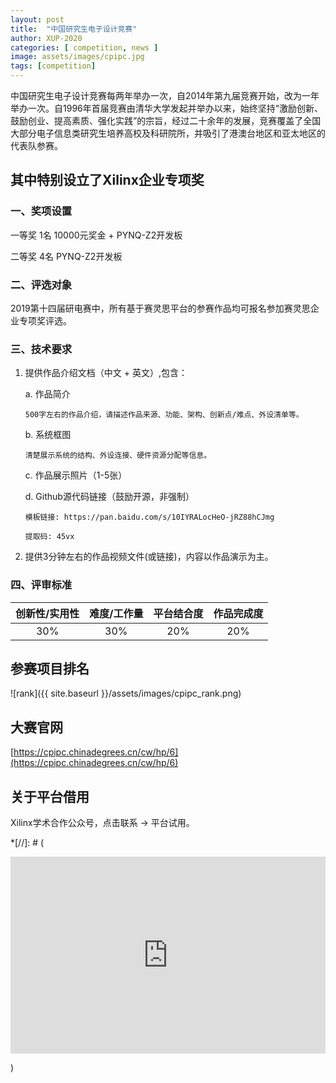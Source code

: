 ```yaml
---
layout: post
title:  "中国研究生电子设计竞赛"
author: XUP-2020
categories: [ competition, news ]
image: assets/images/cpipc.jpg
tags: [competition]
---
```

中国研究生电子设计竞赛每两年举办一次，自2014年第九届竞赛开始，改为一年举办一次。自1996年首届竞赛由清华大学发起并举办以来，始终坚持“激励创新、鼓励创业、提高素质、强化实践”的宗旨，经过二十余年的发展，竞赛覆盖了全国大部分电子信息类研究生培养高校及科研院所，并吸引了港澳台地区和亚太地区的代表队参赛。


## 其中特别设立了Xilinx企业专项奖

### 一、奖项设置

一等奖    1名  10000元奖金 + PYNQ-Z2开发板

二等奖    4名  PYNQ-Z2开发板  

### 二、评选对象

2019第十四届研电赛中，所有基于赛灵思平台的参赛作品均可报名参加赛灵思企业专项奖评选。

### 三、技术要求

1.  提供作品介绍文档（中文 + 英文）,包含：

    a.  作品简介

        500字左右的作品介绍，请描述作品来源、功能、架构、创新点/难点、外设清单等。

    b.  系统框图

        清楚展示系统的结构、外设连接、硬件资源分配等信息。

    c.  作品展示照片（1-5张）

    d.  Github源代码链接（鼓励开源，非强制）

        模板链接: https://pan.baidu.com/s/10IYRALocHeO-jRZ88hCJmg

        提取码: 45vx          

2.  提供3分钟左右的作品视频文件(或链接)，内容以作品演示为主。

### 四、评审标准

|创新性/实用性   |   难度/工作量  |    平台结合度   |   作品完成度   |
|:------------: | :------------: | :------------: | :------------:|
|      30%   |    30%   |    20%   |    20%   |

## 参赛项目排名

![rank]({{ site.baseurl }}/assets/images/cpipc_rank.png)


## 大赛官网

[https://cpipc.chinadegrees.cn/cw/hp/6](https://cpipc.chinadegrees.cn/cw/hp/6)

## 关于平台借用
Xilinx学术合作公众号，点击联系 -> 平台试用。

*[//]: # (<p><iframe style="width:100%;" height="315" src="https://www.youtube.com/embed/Cniqsc9QfDo?rel=0&amp;showinfo=0" frameborder="0" allowfullscreen></iframe></p>)

